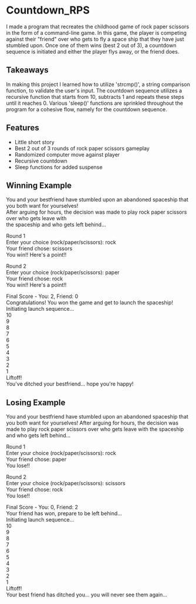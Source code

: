# Countdown_RPS
I made a program that recreates the childhood game of rock paper scissors in the form of a command-line game. In this game, the player is competing against their "friend" over who gets to fly a space ship that they have just stumbled upon. Once one of them wins (best 2 out of 3), a countdown sequence is initiated and either the player flys away, or the friend does. 

## Takeaways
In making this project I learned how to utilize 'strcmp()', a string comparison function, to validate the user's input. The countdown sequence utilizes a recursive function that starts from 10, subtracts 1 and repeats these steps until it reaches 0. Various 'sleep()' functions are sprinkled throughout the program for a cohesive flow, namely for the countdown sequence.

## Features
- Little short story
- Best 2 out of 3 rounds of rock paper scissors gameplay
- Randomized computer move against player
- Recursive countdown
- Sleep functions for added suspense 

## Winning Example
You and your bestfriend have stumbled upon an abandoned spaceship that you both want for yourselves!<br>
After arguing for hours, the decision was made to play rock paper scissors over who gets leave with <br>
the spaceship and who gets left behind...<br>

Round 1<br>
Enter your choice (rock/paper/scissors): rock<br>
Your friend chose: scissors<br>
You win!! Here's a point!!<br>

Round 2<br>
Enter your choice (rock/paper/scissors): paper<br>
Your friend chose: rock<br>
You win!! Here's a point!!<br>

Final Score - You: 2, Friend: 0<br>
Congratulations! You won the game and get to launch the spaceship!<br>
Initiating launch sequence...<br>
10<br>
9<br>
8<br>
7<br>
6<br>
5<br>
4<br>
3<br>
2<br>
1<br>
Liftoff!<br>
You've ditched your bestfriend... hope you're happy!<br>

## Losing Example
You and your bestfriend have stumbled upon an abandoned spaceship that you both want for yourselves! 
After arguing for hours, the decision was made to play rock paper scissors over who gets leave with 
the spaceship and who gets left behind...

Round 1<br>
Enter your choice (rock/paper/scissors): rock<br>
Your friend chose: paper<br>
You lose!!<br>

Round 2<br>
Enter your choice (rock/paper/scissors): scissors<br>
Your friend chose: rock<br>
You lose!!<br>

Final Score - You: 0, Friend: 2<br>
Your friend has won, prepare to be left behind...<br>
Initiating launch sequence...<br>
10<br>
9<br>
8<br>
7<br>
6<br>
5<br>
4<br>
3<br>
2<br>
1<br>
Liftoff!<br>
Your best friend has ditched you... you will never see them again...<br>
